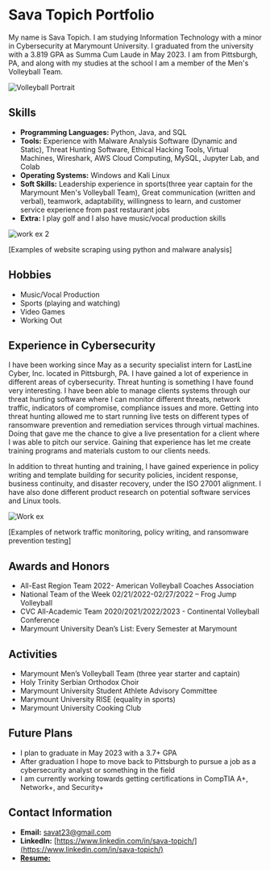 # Sava Topich Portfolio
My name is Sava Topich. I am studying Information Technology with a minor in Cybersecurity at Marymount University. I graduated from the university with a 3.819 GPA as Summa Cum Laude in May 2023. I am from Pittsburgh, PA, and along with my studies at the school I am a member of the Men's Volleyball Team. 

![Volleyball Portrait](https://user-images.githubusercontent.com/57881354/202310633-3d7e15f5-f135-4f63-add6-7199f4f9d38f.JPG)

## Skills
- **Programming Languages:** Python, Java, and SQL
- **Tools:** Experience with Malware Analysis Software (Dynamic and Static), Threat Hunting Software, Ethical Hacking Tools, Virtual Machines, Wireshark, AWS Cloud Computing, MySQL, Jupyter Lab, and Colab
- **Operating Systems:** Windows and Kali Linux
- **Soft Skills:** Leadership experience in sports(three year captain for the Marymount Men's Volleyball Team), Great communication (written and verbal), teamwork, adaptability, willingness to learn, and customer service experience from past restaurant jobs
- **Extra:** I play golf and I also have music/vocal production skills

![work ex 2](https://user-images.githubusercontent.com/57881354/202310157-dab3d55b-41c6-4a0c-b00e-c2dda2133b7d.png)

[Examples of website scraping using python and malware analysis]

## Hobbies
- Music/Vocal Production
- Sports (playing and watching)
- Video Games
- Working Out

## Experience in Cybersecurity
I have been working since May as a security specialist intern for LastLine Cyber, Inc. located in Pittsburgh, PA. I have gained a lot of experience in different areas of cybersecurity. Threat hunting is something I have found very interesting. I have been able to manage clients systems through our threat hunting software where I can monitor different threats, network traffic, indicators of compromise, compliance issues and more. Getting into threat hunting allowed me to start running live tests on different types of ransomware prevention and remediation services through virtual machines. Doing that gave me the chance to give a live presentation for a client where I was able to pitch our service. Gaining that experience has let me create training programs and materials custom to our clients needs.

In addition to threat hunting and training, I have gained experience in policy writing and template building for security policies, incident response, business continuity, and disaster recovery, under the ISO 27001 alignment. I have also done different product research on potential software services and Linux tools.

![Work ex](https://user-images.githubusercontent.com/57881354/202310683-0069c9fe-4524-4625-a1cd-090b555c9942.png)

[Examples of network traffic monitoring, policy writing, and ransomware prevention testing]

## Awards and Honors
- All-East Region Team 2022- American Volleyball Coaches Association
- National Team of the Week 02/21/2022-02/27/2022 – Frog Jump Volleyball
- CVC All-Academic Team 2020/2021/2022/2023 - Continental Volleyball Conference
- Marymount University Dean’s List:  Every Semester at Marymount

## Activities
- Marymount Men’s Volleyball Team (three year starter and captain)
- Holy Trinity Serbian Orthodox Choir
- Marymount University Student Athlete Advisory Committee
- Marymount University RISE (equality in sports)
- Marymount University Cooking Club

## Future Plans
- I plan to graduate in May 2023 with a 3.7+ GPA
- After graduation I hope to move back to Pittsburgh to pursue a job as a cybersecurity analyst or something in the field
- I am currently working towards getting certifications in CompTIA A+, Network+, and Security+

## Contact Information
- **Email:** savat23@gmail.com
- **LinkedIn:** [https://www.linkedin.com/in/sava-topich/](https://www.linkedin.com/in/sava-topich/)
- [**Resume:**](https://drive.google.com/file/d/1a1ybYnUiandwgmVLOwTlt51TR0V43sIz/view?usp=sharing)
